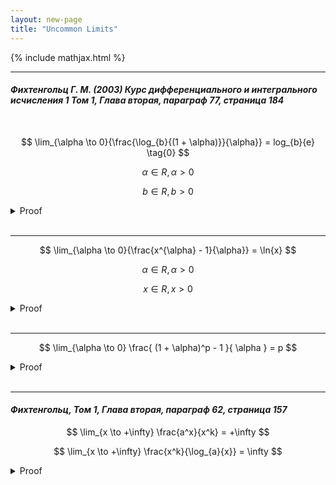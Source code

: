 ```yaml
---
layout: new-page
title: "Uncommon Limits"
---
```


{% include mathjax.html %}

---

#### <cite>Фихтенгольц Г. М. (2003) Курс дифференциального и интегрального исчисления 1 Том 1, Глава вторая, параграф 77, страница 184</cite>

<br/>

$$ \lim_{\alpha \to 0}{\frac{\log_{b}{(1 + \alpha)}}{\alpha}} = log_{b}{e} \tag{0} $$

$$ \alpha \in R, \alpha > 0 $$

$$ b \in R, b > 0 $$

<details>
<summary>Proof</summary>

By moving power inside the logarithm one gets

$$
	\lim_{\alpha \to 0}{\frac{\log_{b}{(1 + \alpha)}}{\alpha}}
	= \lim_{\alpha \to 0}{\log_{b}(1 + \alpha)^{1 / \alpha}}
$$

The well-known limit manifestation is

$$ \lim_{\alpha \to 0}{(1 + \alpha)^{1 / \alpha}} = e $$

Using continuity property of the logarithm function as well as continuity and limit value of its argument leads to

$$ \lim_{\alpha \to 0}{\log_{b}{(1 + \alpha)^{1 / \alpha}}} = \log_{b}{e} $$

</details>

<br/>

---

$$ \lim_{\alpha \to 0}{\frac{x^{\alpha} - 1}{\alpha}} = \ln{x} $$

$$ \alpha \in R, \alpha > 0 $$

$$ x \in R, x > 0 $$

<details>
<summary>Proof</summary>

Defining variable

$$ x^{\alpha} - 1 = \beta $$

$$ \alpha = \log_{x}{(1 + \beta)} $$

$$ \beta \in R, \beta > -1 $$

Replacing

$$ \lim_{\alpha \to 0} ({x^{\alpha} - 1}) = \lim_{\alpha \to 0} \beta = 0 $$

Performing same replacement in target limit

$$ \lim_{\alpha \to 0} \frac{ x^{\alpha} - 1 }{ \alpha } = \lim_{\beta \to 0} \frac{ \beta }{ log_{x}{(1 + \beta)} } $$

Given the limit above

$$ \lim_{\beta \to 0} \frac{ \beta }{ log_{x}{(1 + \beta)} } = \frac {1} {log_{x}{e}} = ln{(x)} $$

</details>

<br/>

---

$$ \lim_{\alpha \to 0} \frac{ (1 + \alpha)^p - 1 }{ \alpha } = p $$

<details>
<summary>Proof</summary>

Replacing variable

$$ (1 + \alpha)^p - 1 = \beta $$

$$ p * ln(1 + \alpha) = ln(1 + \beta) $$

Leads to

$$ \lim_{\alpha \to 0}{( (1 + \alpha)^p - 1 )} = \lim_{\alpha \to 0} \beta = 0 $$

Rearranging target expression

$$
	\frac{(1 + \alpha)^p - 1}{\alpha} = \frac{\beta}{\alpha}
	= \frac{\beta}{ln(1 + \beta)} * p * \frac{ln(1 + \alpha)}{\alpha}
$$

Given the limits above

$$ \lim_{\alpha \to 0}{\frac{ln(1 + \alpha)}{\alpha}} = 1 $$

$$ \lim_{\alpha \to 0}{\frac{ln(1 + \beta)}{\beta}} = \lim_{\beta \to 0}{\frac{ln(1 + \beta)}{\beta}} = 1 $$

Thus

$$ \lim_{\alpha \to 0}{\frac{(1 + \alpha)^p - 1}{\alpha}} = 1 * p * 1 $$

</details>

<br/>

---

#### <cite>Фихтенгольц, Том 1, Глава вторая, параграф 62, страница 157</cite>

$$ \lim_{x \to +\infty} \frac{a^x}{x^k} = +\infty $$

$$ \lim_{x \to +\infty} \frac{x^k}{\log_{a}{x}} = \infty $$

<details>
<summary>Proof</summary>

</details>

<br/>
